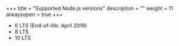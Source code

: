 +++
title = "Supported Node.js versions"
description = ""
weight = 11
alwaysopen = true
+++

* 6 LTS (End-of-life: April 2019)
* 8 LTS
* 10 LTS